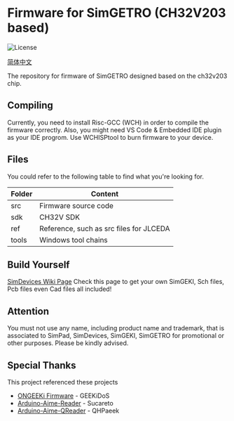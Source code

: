 # Firmware for SimGETRO (CH32V203 based)

![License](https://img.shields.io/github/license/SimDevices-Project/SimGEKI.svg)

[简体中文](./README_zh-hans.md)

The repository for firmware of SimGETRO designed based on the ch32v203 chip.

## Compiling

Currently, you need to install Risc-GCC (WCH) in order to compile the firmware correctly.
Also, you might need VS Code & Embedded IDE plugin as your IDE progrom.
Use WCHISPtool to burn firmware to your device.

## Files

You could refer to the following table to find what you're looking for.

| Folder | Content                                 |
| ------ | --------------------------------------- |
| src    | Firmware source code                    |
| sdk    | CH32V SDK                               |
| ref    | Reference, such as src files for JLCEDA |
| tools  | Windows tool chains                     |

## Build Yourself

[SimDevices Wiki Page](https://sim.bysb.net/#/simgetro/diy/core_and_firmware/)
Check this page to get your own SimGEKI, Sch files, Pcb files even Cad files all included!

## Attention

You must not use any name, including product name and trademark, that is associated to SimPad, SimDevices, SimGEKI, SimGETRO for promotional or other purposes. Please be kindly advised.

## Special Thanks

This project referenced these projects

- [ONGEEKi Firmware](https://github.com/GEEKiDoS/ongeeki-firmware) - GEEKiDoS
- [Arduino-Aime-Reader](https://github.com/Sucareto/Arduino-Aime-Reader) - Sucareto
- [Arduino-Aime-QReader](https://github.com/QHPaeek/Arduino-Aime-QReader) - QHPaeek